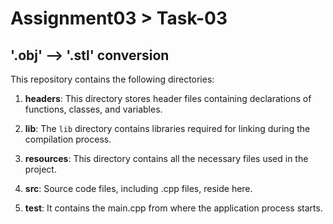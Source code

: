 # Assignment03 > Task-03
## '.obj' --> '.stl' conversion

This repository contains the following directories:

1. **headers**: This directory stores header files containing declarations of functions, classes, and variables.
   
2. **lib**: The `lib` directory contains libraries required for linking during the compilation process.
      
3. **resources**: This directory contains all the necessary files used in the project.
   
4. **src**: Source code files, including .cpp files, reside here.
   
5. **test**: It contains the main.cpp from where the application process starts.

